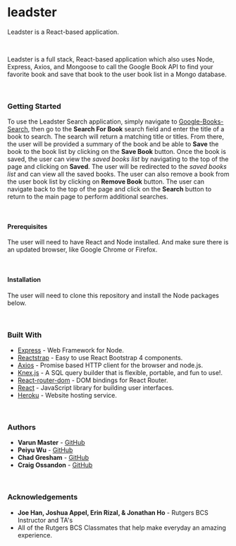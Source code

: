 # leadster

Leadster is a React-based application.

<br>
<p>Leadster is a full stack, React-based application which also uses Node, Express, Axios, and Mongoose to call the Google Book API to find your favorite book and save that book to the user book list in a Mongo database.</p>
<br>
<h3>Getting Started</h3>
<p>To use the Leadster Search application, simply navigate to <a href="#" rel="nofollow">Google-Books-Search</a>, then go to the <b>Search For Book</b> search field and enter the title of a book to search. The search will return a matching title or titles. From there, the user will be provided a summary of the book and be able to <b>Save</b> the book to the book list by clicking on the <b>Save Book</b> button. Once the book is saved, the user can view the <i>saved books list</i> by navigating to the top of the page and clicking on <b>Saved</b>. The user will be redirected to the <i>saved books list</i> and can view all the saved books. The user can also remove a book from the user book list by clicking on <b>Remove Book</b> button. The user can navigate back to the top of the page and click on the <b>Search</b> button to return to the main page to perform additional searches.</p>
<br>
<h4>Prerequisites</h4>
<p>The user will need to have React and Node installed. And make sure there is an updated browser, like Google Chrome or Firefox.</p>
<br>
<h4>Installation</h4>
<p>The user will need to clone this repository and install the Node packages below.</p>
<br>
<h3>Built With</h3>
<ul>
<li><a href="https://www.npmjs.com/package/express" rel="nofollow">Express</a> - Web Framework for Node.</li>
<li><a href="https://reactstrap.github.io/" rel="nofollow">Reactstrap</a> - Easy to use React Bootstrap 4 components.</li>
<li><a href="https://www.npmjs.com/package/axios" rel="nofollow">Axios</a> - Promise based HTTP client for the browser and node.js.</li>
<li><a href="https://www.npmjs.com/package/knex" rel="nofollow">Knex.js</a> - A SQL query builder that is flexible, portable, and fun to use!.</li>
<li><a href="https://www.npmjs.com/package/react-router-dom" rel="nofollow">React-router-dom</a> - DOM bindings for React Router.</li>
<li><a href="https://reactjs.org/" rel="nofollow">React</a> - JavaScript library for building user interfaces.</li>
<li><a href="https://www.heroku.com" rel="nofollow">Heroku</a> - Website hosting service.</li>
</ul>
<br>
<h3>Authors</h3>
<ul>
<li><strong>Varun Master</strong> - <a href="https://github.com/varunmaster">GitHub</a></li>
<li><strong>Peiyu Wu</strong> - <a href="https://github.com/peiyuwu9">GitHub</a></li>
<li><strong>Chad Gresham</strong> - <a href="https://github.com/bxxdyz">GitHub</a></li>
<li><strong>Craig Ossandon</strong> - <a href="https://github.com/Sandman105">GitHub</a></li>
</ul>
<br>
<h3>Acknowledgements</h3>
<ul>
<li><strong>Joe Han, Joshua Appel, Erin Rizal, & Jonathan Ho</strong> - Rutgers BCS Instructor and TA's</li>
<li>All of the Rutgers BCS Classmates that help make everyday an amazing experience.</li>
